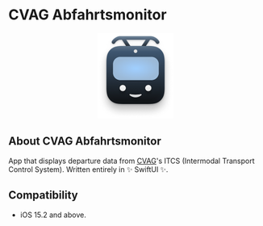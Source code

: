 # CVAG Abfahrtsmonitor
<p align="center">
	<img src="icon.png" width=150 />
</p>

## About CVAG Abfahrtsmonitor

App that displays departure data from [CVAG](https://www.cvag.de/)'s ITCS (Intermodal Transport Control System). Written entirely in ✨ SwiftUI ✨.

## Compatibility

- iOS 15.2 and above.
